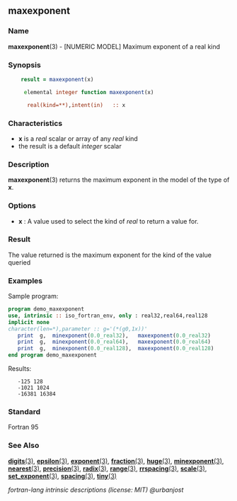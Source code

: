 ## maxexponent

### **Name**

**maxexponent**(3) - \[NUMERIC MODEL\] Maximum exponent of a real kind

### **Synopsis**

```fortran
    result = maxexponent(x)
```

```fortran
     elemental integer function maxexponent(x)

      real(kind=**),intent(in)   :: x
```

### **Characteristics**

- **x** is a _real_ scalar or array of any _real_ kind
- the result is a default _integer_ scalar

### **Description**

**maxexponent**(3) returns the maximum exponent in the model of the
type of **x**.

### **Options**

- **x**
  : A value used to select the kind of _real_ to return a value for.

### **Result**

The value returned is the maximum exponent for the kind of the value
queried

### **Examples**

Sample program:

```fortran
program demo_maxexponent
use, intrinsic :: iso_fortran_env, only : real32,real64,real128
implicit none
character(len=*),parameter :: g='(*(g0,1x))'
   print  g,  minexponent(0.0_real32),   maxexponent(0.0_real32)
   print  g,  minexponent(0.0_real64),   maxexponent(0.0_real64)
   print  g,  minexponent(0.0_real128),  maxexponent(0.0_real128)
end program demo_maxexponent
```

Results:

```text
   -125 128
   -1021 1024
   -16381 16384
```

### **Standard**

Fortran 95

### **See Also**

[**digits**(3)](#digits),
[**epsilon**(3)](#epsilon),
[**exponent**(3)](#exponent),
[**fraction**(3)](#fraction),
[**huge**(3)](#huge),
[**minexponent**(3)](#minexponent),
[**nearest**(3)](#nearest),
[**precision**(3)](#precision),
[**radix**(3)](#radix),
[**range**(3)](#range),
[**rrspacing**(3)](#rrspacing),
[**scale**(3)](#scale),
[**set_exponent**(3)](#set_exponent),
[**spacing**(3)](#spacing),
[**tiny**(3)](#tiny)

_fortran-lang intrinsic descriptions (license: MIT) \@urbanjost_
